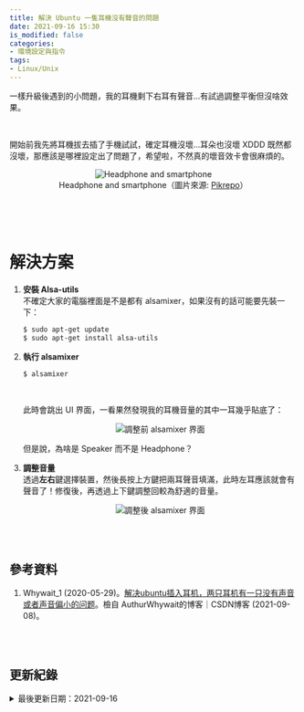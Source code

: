 ```yaml
---
title: 解決 Ubuntu 一隻耳機沒有聲音的問題
date: 2021-09-16 15:30
is_modified: false
categories:
- 環境設定與指令
tags:
- Linux/Unix 
--- 
```


一樣升級後遇到的小問題，我的耳機剩下右耳有聲音...有試過調整平衡但沒啥效果。

<!--more-->
<br>

開始前我先將耳機拔去插了手機試試，確定耳機沒壞...耳朵也沒壞 XDDD 既然都沒壞，那應該是哪裡設定出了問題了，希望啦，不然真的壞音效卡會很麻煩的。


<center> <img src="https://i.imgur.com/m0FmKgk.png" alt="Headphone and smartphone"></center>
<center  class="imgtext">Headphone and smartphone（圖片來源: <a href="https://www.pikrepo.com/fyndm/black-and-yellow-canalbuds-plug-in-black-android-smartphone"  class="imgtext">Pikrepo</a>）</center>
<br>



<br><br>

# 解決方案

1. **安裝 Alsa-utils**  
    不確定大家的電腦裡面是不是都有 alsamixer，如果沒有的話可能要先裝一下：
    ```bash
    $ sudo apt-get update
    $ sudo apt-get install alsa-utils
    ```

2. **執行 alsamixer**  
    ```bash
    $ alsamixer
    ```    
    
    <br>
    
    此時會跳出 UI 界面，一看果然發現我的耳機音量的其中一耳幾乎貼底了：
    <center> <img src="https://i.imgur.com/VCmuGyH.png" alt="調整前 alsamixer 界面"></center>
    
    但是說，為啥是 Speaker 而不是 Headphone？  
    
    
3. **調整音量**  
    透過**左右**鍵選擇裝置，然後長按上方鍵把兩耳聲音填滿，此時左耳應該就會有聲音了！修復後，再透過上下鍵調整回較為舒適的音量。

    <center> <img src="https://i.imgur.com/Zdo7Bj2.png" alt="調整後 alsamixer 界面"></center>


<br><br> 

## 參考資料 
1. Whywait_1 (2020-05-29)。[解决ubuntu插入耳机，两只耳机有一只没有声音或者声音偏小的问题](https://blog.csdn.net/AuthurWhywat/article/details/106431574)。檢自 AuthurWhywait的博客｜CSDN博客 (2021-09-08)。


<br><br> 

## 更新紀錄
<details class="update_stamp">
  <summary>最後更新日期：2021-09-16</summary>
  <ul>
    <li>2021-09-16 發布</li>
    <li>2021-09-09 完稿</li>
    <li>2021-09-09 完稿</li>
  </ul>
</details>